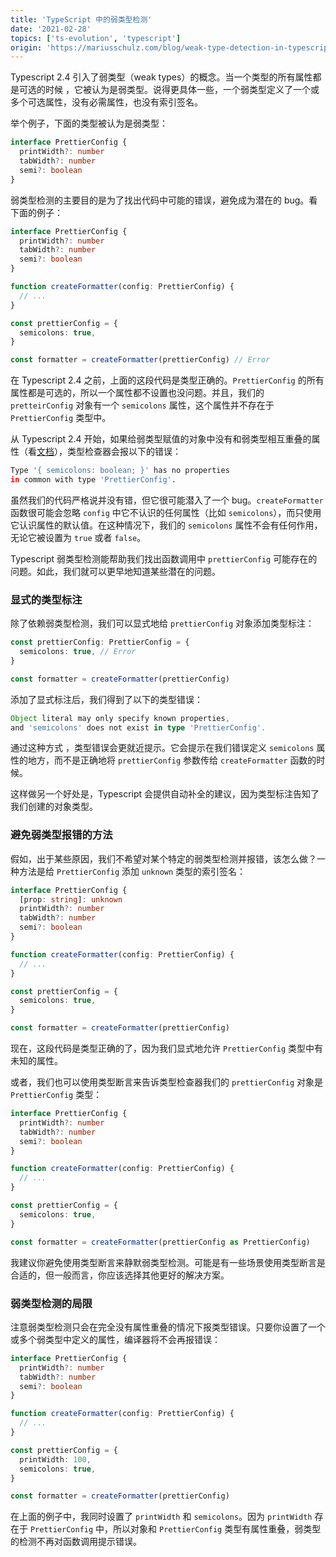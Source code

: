 ```yaml
---
title: 'TypeScript 中的弱类型检测'
date: '2021-02-28'
topics: ['ts-evolution', 'typescript']
origin: 'https://mariusschulz.com/blog/weak-type-detection-in-typescript'
---
```


Typescript 2.4 引入了弱类型（weak types）的概念。当一个类型的所有属性都是可选的时候 ，它被认为是弱类型。说得更具体一些，一个弱类型定义了一个或多个可选属性，没有必需属性，也没有索引签名。

举个例子，下面的类型被认为是弱类型：

```ts
interface PrettierConfig {
  printWidth?: number
  tabWidth?: number
  semi?: boolean
}
```

弱类型检测的主要目的是为了找出代码中可能的错误，避免成为潜在的 bug。看下面的例子：

```ts
interface PrettierConfig {
  printWidth?: number
  tabWidth?: number
  semi?: boolean
}

function createFormatter(config: PrettierConfig) {
  // ...
}

const prettierConfig = {
  semicolons: true,
}

const formatter = createFormatter(prettierConfig) // Error
```

在 Typescript 2.4 之前，上面的这段代码是类型正确的。`PrettierConfig` 的所有属性都是可选的，所以一个属性都不设置也没问题。并且，我们的 `pretteirConfig` 对象有一个 `semicolons` 属性，这个属性并不存在于 `PrettierConfig` 类型中。

从 Typescript 2.4 开始，如果给弱类型赋值的对象中没有和弱类型相互重叠的属性（看[文档](https://www.typescriptlang.org/docs/handbook/release-notes/typescript-2-4.html#weak-type-detection)），类型检查器会报以下的错误：

```sh
Type '{ semicolons: boolean; }' has no properties
in common with type 'PrettierConfig'.
```

虽然我们的代码严格说并没有错，但它很可能潜入了一个 bug。`createFormatter` 函数很可能会忽略 `config` 中它不认识的任何属性（比如 `semicolons`），而只使用它认识属性的默认值。在这种情况下，我们的 `semicolons` 属性不会有任何作用，无论它被设置为 `true` 或者 `false`。

Typescript 弱类型检测能帮助我们找出函数调用中 `prettierConfig` 可能存在的问题。如此，我们就可以更早地知道某些潜在的问题。

### 显式的类型标注

除了依赖弱类型检测，我们可以显式地给 `prettierConfig` 对象添加类型标注：

```ts
const prettierConfig: PrettierConfig = {
  semicolons: true, // Error
}

const formatter = createFormatter(prettierConfig)
```

添加了显式标注后，我们得到了以下的类型错误：

```ts
Object literal may only specify known properties,
and 'semicolons' does not exist in type 'PrettierConfig'.
```

通过这种方式 ，类型错误会更就近提示。它会提示在我们错误定义 `semicolons` 属性的地方，而不是正确地将 `prettierConfig` 参数传给 `createFormatter` 函数的时候。

这样做另一个好处是，Typescript 会提供自动补全的建议，因为类型标注告知了我们创建的对象类型。

### 避免弱类型报错的方法

假如，出于某些原因，我们不希望对某个特定的弱类型检测并报错，该怎么做？一种方法是给 `PrettierConfig` 添加 `unknown` 类型的索引签名：

```ts
interface PrettierConfig {
  [prop: string]: unknown
  printWidth?: number
  tabWidth?: number
  semi?: boolean
}

function createFormatter(config: PrettierConfig) {
  // ...
}

const prettierConfig = {
  semicolons: true,
}

const formatter = createFormatter(prettierConfig)
```

现在，这段代码是类型正确的了，因为我们显式地允许 `PrettierConfig` 类型中有未知的属性。

或者，我们也可以使用类型断言来告诉类型检查器我们的 `prettierConfig` 对象是 `PrettierConfig` 类型：

```ts
interface PrettierConfig {
  printWidth?: number
  tabWidth?: number
  semi?: boolean
}

function createFormatter(config: PrettierConfig) {
  // ...
}

const prettierConfig = {
  semicolons: true,
}

const formatter = createFormatter(prettierConfig as PrettierConfig)
```

我建议你避免使用类型断言来静默弱类型检测。可能是有一些场景使用类型断言是合适的，但一般而言，你应该选择其他更好的解决方案。

### 弱类型检测的局限

注意弱类型检测只会在完全没有属性重叠的情况下报类型错误。只要你设置了一个或多个弱类型中定义的属性，编译器将不会再报错误：

```ts
interface PrettierConfig {
  printWidth?: number
  tabWidth?: number
  semi?: boolean
}

function createFormatter(config: PrettierConfig) {
  // ...
}

const prettierConfig = {
  printWidth: 100,
  semicolons: true,
}

const formatter = createFormatter(prettierConfig)
```

在上面的例子中，我同时设置了 `printWidth` 和 `semicolons`。因为 `printWidth` 存在于 `PrettierConfig` 中，所以对象和 `PrettierConfig` 类型有属性重叠，弱类型的检测不再对函数调用提示错误。
